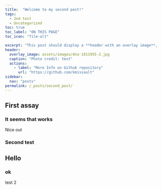 ```yaml
---
title:  "Welcome to my second post!"
tags:
  - 2nd test
  - Uncategorized
toc: true
toc_label: "ON THIS PAGE"
toc_icon: "file-alt"

excerpt: "This post should display a **header with an overlay image**, if the theme supports it."
header:
  overlay_image: assets/images/dna-1811955-2.jpg
  caption: "Photo credit: test"
  actions:
    - label: "More Info on Github repository"
      url: "https://github.com/kmissault"
sidebar:
  nav: "posts"
permalink: /_posts/second_post/
---
```


## First assay 
### It seems that works

Nice out

### Second test

## Hello

### ok

test 2

